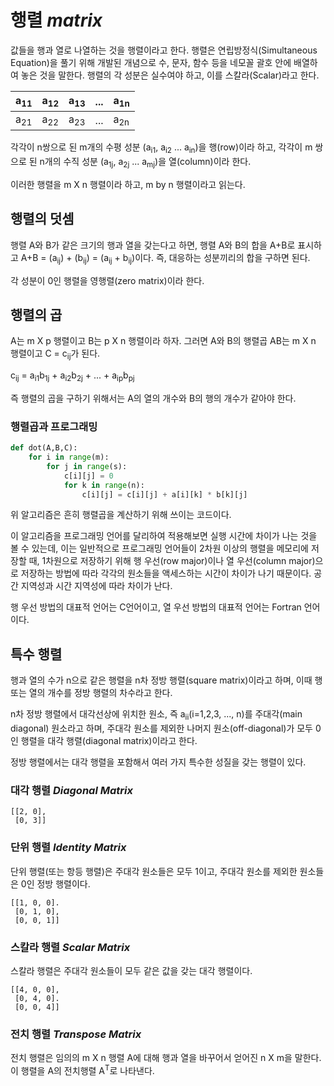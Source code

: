 # 행렬 *matrix*
값들을 행과 열로 나열하는 것을 행렬이라고 한다. 행렬은 연립방정식(Simultaneous Equation)을 풀기 위해 개발된 개념으로 수, 문자, 함수 등을 네모꼴 괄호 안에 배열하여 놓은 것을 말한다. 행렬의 각 성분은 실수여야 하고, 이를 스칼라(Scalar)라고 한다.

| a<sub>11</sub> | a<sub>12</sub> | a<sub>13</sub>| ... | a<sub>1n</sub>|
|--|--|--|--|--|
| a<sub>21</sub> | a<sub>22</sub> | a<sub>23</sub>| ... | a<sub>2n</sub>|

각각이 n쌍으로 된 m개의 수평 성분 (a<sub>i1</sub>, a<sub>i2</sub> ... a<sub>in</sub>)을 행(row)이라 하고, 각각이 m 쌍으로 된 n개의 수직 성분 (a<sub>1j</sub>, a<sub>2j</sub> ... a<sub>mj</sub>)을 열(column)이라 한다.

이러한 행렬을 m X n 행렬이라 하고, m by n 행렬이라고 읽는다.

## 행렬의 덧셈
행렬 A와 B가 같은 크기의 행과 열을 갖는다고 하면, 행렬 A와 B의 합을 A+B로 표시하고 A+B = (a<sub>ij</sub>) + (b<sub>ij</sub>) = (a<sub>ij</sub> + b<sub>ij</sub>)이다. 즉, 대응하는 성분끼리의 합을 구하면 된다.

각 성분이 0인 행렬을 영행렬(zero matrix)이라 한다.

## 행렬의 곱
A는 m X p 행렬이고 B는 p X n 행렬이라 하자. 그러면 A와 B의 행렬곱 AB는 m X n 행렬이고 C = c<sub>ij</sub>가 된다.

c<sub>ij</sub> = a<sub>i1</sub>b<sub>1j</sub> + a<sub>i2</sub>b<sub>2j</sub> + ... + a<sub>ip</sub>b<sub>pj</sub>

즉 행렬의 곱을 구하기 위해서는 A의 열의 개수와 B의 행의 개수가 같아야 한다.

### 행렬곱과 프로그래밍
```python
def dot(A,B,C):
	for i in range(m):
		for j in range(s):
			c[i][j] = 0
			for k in range(n):
				c[i][j] = c[i][j] + a[i][k] * b[k][j]
```

위 알고리즘은 흔히 행렬곱을 계산하기 위해 쓰이는 코드이다.

이 알고리즘을 프로그래밍 언어를 달리하여 적용해보면 실행 시간에 차이가 나는 것을 볼 수 있는데, 이는 일반적으로 프로그래밍 언어들이 2차원 이상의 행렬을 메모리에 저장할 때, 1차원으로 저장하기 위해 행 우선(row major)이나 열 우선(column major)으로 저장하는 방법에 따라 각각의 원소들을 액세스하는 시간이 차이가 나기 때문이다. 공간 지역성과 시간 지역성에 따라 차이가 난다.

행 우선 방법의 대표적 언어는 C언어이고, 열 우선 방법의 대표적 언어는 Fortran 언어이다.

## 특수 행렬
행과 열의 수가 n으로 같은 행렬을 n차 정방 행렬(square matrix)이라고 하며, 이때 행 또는 열의 개수를 정방 행렬의 차수라고 한다.

n차 정방 행렬에서 대각선상에 위치한 원소, 즉 a<sub>ii</sub>(i=1,2,3, ..., n)를 주대각(main diagonal) 원소라고 하며, 주대각 원소를 제외한 나머지 원소(off-diagonal)가 모두 0인 행렬을 대각 행렬(diagonal matrix)이라고 한다.

정방 행렬에서는 대각 행렬을 포함해서 여러 가지 특수한 성질을 갖는 행렬이 있다.

### 대각 행렬 *Diagonal Matrix*

```
[[2, 0],
 [0, 3]]
```
 
### 단위 행렬 *Identity Matrix*
단위 행렬(또는 항등 행렬)은 주대각 원소들은 모두 1이고, 주대각 원소를 제외한 원소들은 0인 정방 행렬이다.

```
[[1, 0, 0].
 [0, 1, 0],
 [0, 0, 1]]
```

### 스칼라 행렬 *Scalar Matrix*
스칼라 행렬은 주대각 원소들이 모두 같은 값을 갖는 대각 행렬이다.
```
[[4, 0, 0],
 [0, 4, 0].
 [0, 0, 4]]
 ```

### 전치 행렬 *Transpose Matrix*
전치 행렬은 임의의 m X n 행렬 A에 대해 행과 열을 바꾸어서 얻어진 n X m을 말한다. 이 행렬을 A의 전치행렬 A<sup>T</sup>로 나타낸다.